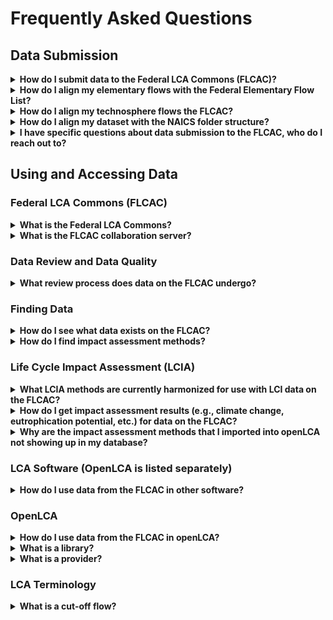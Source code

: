 # Frequently Asked Questions
## Data Submission
<details>
 <summary><b>How do I submit data to the Federal LCA Commons (FLCAC)?</b></summary>

Submission processes vary for each repository, so it is recommended to reach out to the repository managers/owners to submit data or inquire about the specific data submission process. The USLCI submission process is currently recommended as the default FLCAC submission process. The submission handbook may be found [here](https://github.com/FLCAC-admin/uslci-content/blob/dev/docs/submission_handbook/00-sub-handbook-landing.md) and a YouTube training video that covers this process is located [here](https://www.youtube.com/watch?v=jecyDLHu6OQ). The current FLCAC-Curation repository also includes various resources for preparing your data for the FLCAC. 

Here is a brief overview of the data preparation process: 
- Map elementary flows to FEDEFL
- Map technosphere flows to those that exist in the FLCAC repositories, or create new processes that produce the desired flows. Cut-off flows can also be created if needed, but these are not recommended.
- Import the data into openLCA, this can be done before or after the mapping process.
- Align the processes and flows with the NAICS folder structure.
- Complete the metadata for each process as described in the [USLCI metadata guidance tables](https://github.com/FLCAC-admin/uslci-content/blob/dev/docs/submission_handbook/02-how-to-publish-in-the-uslci.md#metadata-guidance-tables).
- Export the processes intended for submission and submit them to the repository owner/manager.
  - If you are the repository owner/manager then you will integrate the new processes into the existing database and push it to the collaboration server.

</details>

<details>
 <summary><b>How do I align my elementary flows with the Federal Elementary Flow List?</b></summary>

All data on the Federal LCA Commons must use elementary flows that conform to the [Federal Elementary Flow List](https://cfpub.epa.gov/si/si_public_record_report.cfm?Lab=NRMRL&dirEntryId=347251).
For instructions on mapping your flows, see [here](https://github.com/USEPA/fedelemflowlist/wiki/Getting-Started-with-FEDEFL#mapping-a-dataset)
</details>

<details>
 <summary><b>How do I align my technosphere flows the FLCAC?</b></summary>

Technosphere flows (i.e., product or waste flows) that come from another database (e.g., ecoinvent, Agri-footprint, GaBi, etc.) must be mapped to technosphere flows that exist within the FLCAC repositories or new processes should be created that produce these flows. Cut-off flows may be created if neither of the previous options are possible. 

To map technosphere flows, you may either create a new process within openLCA and manually add the desired technosphere flows to your life cycle inventory (LCI) or you may use [openLCA's flow mapping function](https://www.openlca.org/flow-mapping-feature/) which allows you to apply mappings to your whole database.

</details>

<details>
 <summary><b>How do I align my dataset with the NAICS folder structure?</b></summary>

All data on the Federal LCA Commons must use the North American Industry Classification System (NAICS) folder structure [NAICS - Census Bureau](https://www.census.gov/naics/).
To align new or existing processes and flows with NAICS, import the [Commons Core database](https://www.lcacommons.gov/lca-collaboration/Federal_LCA_Commons/Fed_Commons_core_database/datasets) to add the NAICS folder structure to your openLCA database and then organize flows and processes into the relevant folders. Use the NAICS Census Bureau link above to determine the appropriate 4 digit NAICS code. 
</details>

<details>
 <summary><b>I have specific questions about data submission to the FLCAC, who do I reach out to?</b></summary>

Please submit questions to the FLCAC data curators via the [Issues page](https://github.com/FLCAC-admin/FLCAC-Curation/issues) or email us at FederalLCACommons@erg.com.
</details>

## Using and Accessing Data

### Federal LCA Commons (FLCAC)
<details>
 <summary><b>What is the Federal LCA Commons?</b></summary>
 
Official definition of the Federal LCA Commons (FLCAC) can be found on the [About Us](https://www.lcacommons.gov/about-us) page of the lcacommons.gov website.

The FLCAC is a collaborative project across several agencies of the U.S. federal government intended to make life cycle inventory (LCI) data available across agencies and to the general public. The FLCAC also looks to establish community resources and best practices for using and conducting life cycle assessments (LCA). 

- List of LCI and LCIA [repositories available on the FLCAC](https://www.lcacommons.gov/lca-collaboration/)
- Homepage for [FLCAC resources](https://github.com/FLCAC-admin/FLCAC-Curation)

</details>

<details>
 <summary><b>What is the FLCAC collaboration server?</b></summary>

Work in progress
</details>

### Data Review and Data Quality
<details>
 <summary><b>What review process does data on the FLCAC undergo?</b></summary>

Data posted to the FLCAC is subjected to the review process as described in process-level metadata. The FLCAC Data Curators do not perform an additional critical review of submitted data or check for ISO compliance. 

Currently, metadata fields are not consistently filled out within USLCI or all federal LCA or LCIA repositories on the FLCAC. Data users will need to assess the available metadata to ensure that utilized LCI datasets meet the data quality standards associated with their project scope. 

The FLCAC Data Curator is engaged in an ongoing task to assess data quality on the FLCAC and retroactively assign data quality scores that will help practitioners assess the sufficiency of a given dataset for their project.

Moving forward the FLCAC Data Curator will also work to ensure that metadata is consistently filled out for all new data submissions. At this time, there is no plan to retroactively update process metadata (aside from data quality scores) for data previously submitted to the FLCAC.

</details>

### Finding Data
<details>
 <summary><b>How do I see what data exists on the FLCAC?</b></summary>

Data on the FLCAC can be accessed via the [FLCAC website](https://lcacommons.gov), select "Browse repositories" on the landing page, select the repository of interest, and browse the elements included in that repository by opening folders. 

You can also search for processes across all repositories via the search function in the top right, filters are available to refine your search to specific repositories and elements of repositories. Data on the FLCAC can also be explored within openLCA by downloading the data from the FLCAC and importing them into an openLCA database. You can look through the elements in the navigation pane or the search function.
</details>

<details>
 <summary><b>How do I find impact assessment methods?</b></summary>

Impact assessment methods aligned with the Federal Elementary Flow List (FEDEFL) and Federal LCA Commons data are available in two forms:
- [LCIA Methods without flows](https://www.lcacommons.gov/lcia-methods-without-flows): These JSON-LD files do not contain the flow objects, only the characterization factors. They can be downloaded and imported into any openLCA database. The no flows versions of methods must be imported on top of a database that contains flows, otherwise the methods will not appear in the database.
- LCIA Methods repositories: Repositories are available for TRACI2.1 and ReCiPe which contain the methods and all relevant flow objects. These repositories are useful for reviewing all characterization factors for flows in the FEDEFL
</details>

### Life Cycle Impact Assessment (LCIA)

<details>

 <summary><b>What LCIA methods are currently harmonized for use with LCI data on the FLCAC?</b></summary>
The LCIA methods listed in the following table are currently available on the FLCAC and have been harmonized to align with the federal elementary flow list using the [LCIAformatter](https://github.com/USEPA/LCIAformatter)
<br></br>
TRACI version 2.2 is currently being harmonized for compatibility with FLCAC data. 
<br></br>

|LCIA Data|Provider|Link|
|---|---|---|
|TRACI 2.1|US Environmental Protection Agency|[Tool for Reduction and Assessment of Chemicals and Other Environmental Impacts](https://www.epa.gov/chemical-research/tool-reduction-and-assessment-chemicals-and-other-environmental-impacts-traci)|
|ReCiPe 2016 Midpoint|National Institute for Public Health and the Environment (The Netherlands)|[LCIA: the ReCiPe Model](https://www.rivm.nl/en/life-cycle-assessment-lca/recipe)|
|ReCiPe 2016 Endpoint|National Institute for Public Health and the Environment (The Netherlands)|[LCIA: the ReCiPe Model](https://www.rivm.nl/en/life-cycle-assessment-lca/recipe)|
|ImpactWorld+ Midpoint*|International Reference Center for Life Cycle of Products, Services and Systems (CIRAIG)|[ImpactWorld+](http://www.impactworldplus.org/en/team.php)|
|ImpactWorld+ Endpoint*|International Reference Center for Life Cycle of Products, Services and Systems (CIRAIG)|[ImpactWorld+](http://www.impactworldplus.org/en/team.php)|
|IPCC GWP|Intergovernmental Panel on Climate Change (IPCC)| |
|FEDEFL Inventory Methods|US Environmental Protection Agency|[FEDEFL Inventory Methods](https://github.com/USEPA/LCIAformatter/wiki/Inventory-Methods)|

Additional LCIA methods such as CML, Ecopoint, eco-indicator, EDIP2003, EPS, IMAGE 3, LIME, LUCAS, MEEup, ILCD and NAMEA are not currently available in a harmonized format. Flow mapping would be required to use these impact assessment methods with FLCAC data. <br></br>
 
</details>
<details>
 <summary><b>How do I get impact assessment results (e.g., climate change, eutrophication potential, etc.) for data on the FLCAC?</b></summary>

Work in progress
</details>

<details>
 <summary><b>Why are the impact assessment methods that I imported into openLCA not showing up in my database?</b></summary>

Work in progress
</details>

### LCA Software (OpenLCA is listed separately)

<details>
 <summary><b>How do I use data from the FLCAC in other software?</b></summary>

Work in progress
</details>

### OpenLCA

<details>
 <summary><b>How do I use data from the FLCAC in openLCA?</b></summary>

Download whole repositories or repository elements on the FLCAC as a JSON-LD file type (if prompted, select which version of openLCA you are working in, newer versions of openLCA are 2.0 and later). Then, open openLCA and create a new empty database and import the JSON-ld file into your database. **Link future video here.
</details>

<details>
 <summary><b>What is a library?</b></summary>

Work in progress
</details>

<details>
 <summary><b>What is a provider?</b></summary>

Work in progress
</details>



### LCA Terminology

<details>
 <summary><b>What is a cut-off flow?</b></summary>

A cut-off flow is a flow that is a placeholder or a dummy flow. These flows are used when no relevant flows in a database exists. It is not recommended to use these flows in your life cycle inventory if possible. In openLCA results, cut-off flows will appear in your inventory results, but will not contribute to impact category results.
</details>





